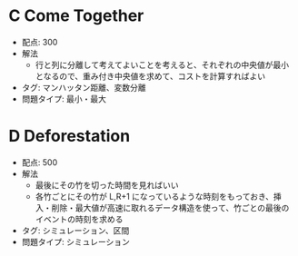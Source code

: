 # C Come Together

- 配点: 300
- 解法
    - 行と列に分離して考えてよいことを考えると、それぞれの中央値が最小となるので、重み付き中央値を求めて、コストを計算すればよい
- タグ: マンハッタン距離、変数分離
- 問題タイプ: 最小・最大

# D Deforestation

- 配点: 500
- 解法
    - 最後にその竹を切った時間を見ればいい
    - 各竹ごとにその竹が L,R+1 になっているような時刻をもっておき、挿入・削除・最大値が高速に取れるデータ構造を使って、竹ごとの最後のイベントの時刻を求める
- タグ: シミュレーション、区間
- 問題タイプ: シミュレーション